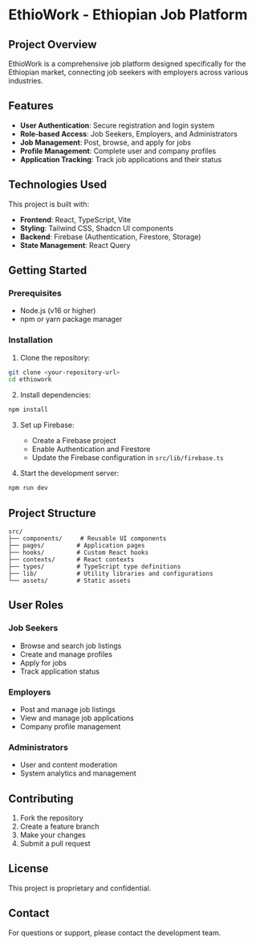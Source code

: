 
# EthioWork - Ethiopian Job Platform

## Project Overview

EthioWork is a comprehensive job platform designed specifically for the Ethiopian market, connecting job seekers with employers across various industries.

## Features

- **User Authentication**: Secure registration and login system
- **Role-based Access**: Job Seekers, Employers, and Administrators
- **Job Management**: Post, browse, and apply for jobs
- **Profile Management**: Complete user and company profiles
- **Application Tracking**: Track job applications and their status

## Technologies Used

This project is built with:

- **Frontend**: React, TypeScript, Vite
- **Styling**: Tailwind CSS, Shadcn UI components
- **Backend**: Firebase (Authentication, Firestore, Storage)
- **State Management**: React Query

## Getting Started

### Prerequisites

- Node.js (v16 or higher)
- npm or yarn package manager

### Installation

1. Clone the repository:
```bash
git clone <your-repository-url>
cd ethiowork
```

2. Install dependencies:
```bash
npm install
```

3. Set up Firebase:
   - Create a Firebase project
   - Enable Authentication and Firestore
   - Update the Firebase configuration in `src/lib/firebase.ts`

4. Start the development server:
```bash
npm run dev
```

## Project Structure

```
src/
├── components/     # Reusable UI components
├── pages/         # Application pages
├── hooks/         # Custom React hooks
├── contexts/      # React contexts
├── types/         # TypeScript type definitions
├── lib/           # Utility libraries and configurations
└── assets/        # Static assets
```

## User Roles

### Job Seekers
- Browse and search job listings
- Create and manage profiles
- Apply for jobs
- Track application status

### Employers
- Post and manage job listings
- View and manage job applications
- Company profile management

### Administrators
- User and content moderation
- System analytics and management

## Contributing

1. Fork the repository
2. Create a feature branch
3. Make your changes
4. Submit a pull request

## License

This project is proprietary and confidential.

## Contact

For questions or support, please contact the development team.
